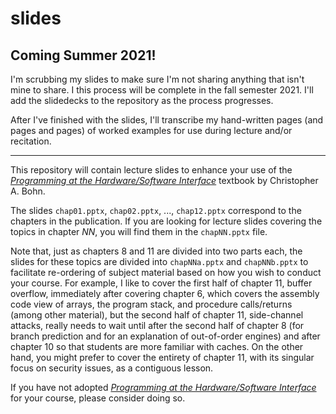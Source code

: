 # slides

## Coming Summer 2021!

I'm scrubbing my slides to make sure I'm not sharing anything that isn't mine
to share. I this process will be complete in the fall semester 2021. I'll
add the slidedecks to the repository as the process progresses.

After I've finished with the slides, I'll transcribe my hand-written pages (and
pages and pages) of worked examples for use during lecture and/or recitation.

---

This repository will contain lecture slides to enhance your use of the
[*Programming at the Hardware/Software Interface*](https://www.greatriverlearning.com/product-details/1846)
textbook by Christopher A. Bohn.

The slides `chap01.pptx`, `chap02.pptx`, ..., `chap12.pptx` correspond to the
chapters in the publication. If you are looking for lecture slides covering the
topics in chapter *NN*, you will find them in the `chapNN.pptx` file.

Note that, just as chapters 8 and 11 are divided into two parts each, the
slides for these topics are divided into `chapNNa.pptx` and `chapNNb.pptx` to
facilitate re-ordering of subject material based on how you wish to conduct
your course. For example, I like to cover the first half of chapter 11, buffer
overflow, immediately after covering chapter 6, which covers the assembly code
view of arrays, the program stack, and procedure calls/returns (among other
material), but the second half of chapter 11, side-channel attacks, really
needs to wait until after the second half of chapter 8 (for branch prediction
and for an explanation of out-of-order engines) and after chapter 10 so that
students are more familiar with caches. On the other hand, you might prefer to
cover the entirety of chapter 11, with its singular focus on security issues, as
a contiguous lesson.

If you have not adopted
[*Programming at the Hardware/Software Interface*](https://www.greatriverlearning.com/product-details/1846)
for your course, please consider doing so.

